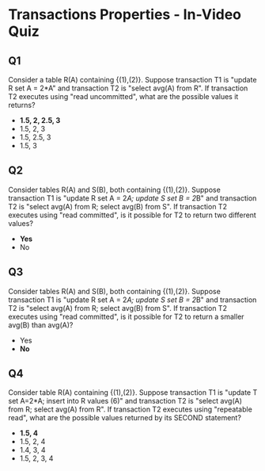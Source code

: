 # Transactions Properties - In-Video Quiz

## Q1

Consider a table R(A) containing {(1),(2)}. Suppose transaction T1 is "update R set A = 2*A" and transaction T2 is "select avg(A) from R". If transaction T2 executes using "read uncommitted", what are the possible values it returns?

- **1.5, 2, 2.5, 3**
- 1.5, 2, 3
- 1.5, 2.5, 3
- 1.5, 3

## Q2

Consider tables R(A) and S(B), both containing {(1),(2)}. Suppose transaction T1 is "update R set A = 2*A; update S set B = 2*B" and transaction T2 is "select avg(A) from R; select avg(B) from S". If transaction T2 executes using "read committed", is it possible for T2 to return two different values?

- **Yes**
- No

## Q3

Consider tables R(A) and S(B), both containing {(1),(2)}. Suppose transaction T1 is "update R set A = 2*A; update S set B = 2*B" and transaction T2 is "select avg(A) from R; select avg(B) from S". If transaction T2 executes using "read committed", is it possible for T2 to return a smaller avg(B) than avg(A)?

- Yes
- **No**

## Q4

Consider table R(A) containing {(1),(2)}. Suppose transaction T1 is "update T set A=2*A; insert into R values (6)" and transaction T2 is "select avg(A) from R; select avg(A) from R". If transaction T2 executes using "repeatable read", what are the possible values returned by its SECOND statement?

- **1.5, 4**
- 1.5, 2, 4
- 1.4, 3, 4
- 1.5, 2, 3, 4